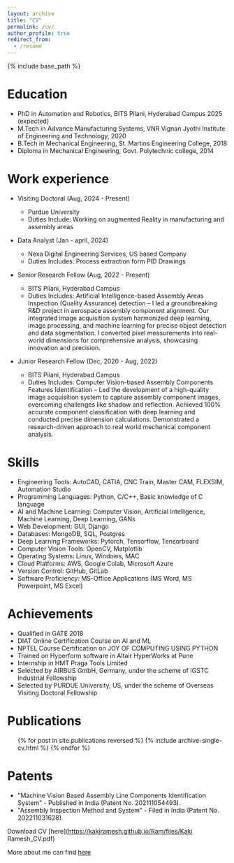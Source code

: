 ```yaml
---
layout: archive
title: "CV"
permalink: /cv/
author_profile: true
redirect_from:
  - /resume
---
```


{% include base_path %}

Education
======
* PhD in Automation and Robotics, BITS Pilani, Hyderabad Campus 2025 (expected) 
* M.Tech in Advance Manufacturing Systems, VNR Vignan Jyothi Institute of Engineering and Technology, 2020 
* B.Tech in Mechanical Engineering, St. Martins Engineering College, 2018 
* Diploma in Mechanical Engineering, Govt. Polytechnic college, 2014

Work experience
======
* Visiting Doctoral (Aug, 2024 - Present)
  * Purdue University
  * Duties Include: Working on augmented Reality in manufacturing and assembly areas

* Data Analyst (Jan - april, 2024)
  * Nexa Digital Engineering Services, US based Company
  * Duties Includes: Process extraction form PID Drawings
    
* Senior Research Fellow (Aug, 2022 - Present)
  * BITS Pilani, Hyderabad Campus
  * Duties Includes: Artificial Intelligence-based Assembly Areas Inspection (Quality Assurance) detection – I led a groundbreaking R&D project in aerospace assembly component alignment. Our integrated image acquisition system harmonized deep learning, image processing, and machine learning for precise object 
detection and data segmentation. I converted pixel measurements into real-world dimensions for comprehensive analysis, showcasing innovation and precision.

* Junior Research Fellow (Dec, 2020 - Aug, 2022)
  * BITS Pilani, Hyderabad Campus
  * Duties Includes: Computer Vision-based Assembly Components Features Identification – Led the development of a high-quality image acquisition system to capture assembly component images, overcoming challenges like shadow and reflection. Achieved 100% accurate component classification with deep learning and conducted precise dimension calculations. Demonstrated a research-driven approach to real world mechanical component analysis.
  
Skills
======
* Engineering Tools: AutoCAD, CATIA, CNC Train, Master CAM, FLEXSIM, Automation Studio
* Programming Languages: Python, C/C++, Basic knowledge of C language
* AI and Machine Learning: Computer Vision, Artificial Intelligence, Machine Learning, Deep Learning, GANs
* Web Development: GUI, Django
* Databases: MongoDB, SQL, Postgres
* Deep Learning Frameworks: Pytorch, Tensorflow, Tensorboard
* Computer Vision Tools: OpenCV, Matplotlib
* Operating Systems: Linux, Windows, MAC
* Cloud Platforms: AWS, Google Colab, Microsoft Azure
* Version Control: GitHub, GitLab
* Software Proficiency: MS-Office Applications (MS Word, MS Powerpoint, MS Excel)

Achievements
======
* Qualified in GATE 2018
* DIAT Online Certification Course on AI and ML
* NPTEL Course Certification on JOY OF COMPUTING USING PYTHON
* Trained on Hyperform software in Altair HyperWorks at Pune
* Internship in HMT Praga Tools Limited
* Selected by AIRBUS GmbH, Germany, under the scheme of IGSTC Industrial Fellowship
* Selected by PURDUE University, US, under the scheme of Overseas Visiting Doctoral Fellowship 
  
Publications
======
  <ul>{% for post in site.publications reversed %}
    {% include archive-single-cv.html %}
  {% endfor %}</ul>
  
Patents
======
* "Machine Vision Based Assembly Line Components Identification System" - Published in India (Patent No. 
202111054493).
* "Assembly Inspection Method and System" - Filed in India (Patent No. 202211031628).

Download CV [here](https://kakiramesh.github.io/Ram/files/Kaki Ramesh_CV.pdf)

More about me can find [here](https://www.linkedin.com/in/kaki-ramesh-7a8948153/)
